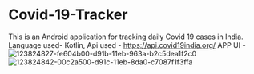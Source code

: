 # Covid-19-Tracker
This is an Android application for tracking daily Covid 19 cases in India. Language used- Kotlin, Api used - https://api.covid19india.org/ APP UI -
![123824827-fe604b00-d91b-11eb-963a-b2c5dea1f2c0](https://user-images.githubusercontent.com/61437606/149005009-1b9575f9-45ae-4914-90ca-2a7b8c40edc2.jpeg)
![123824842-00c2a500-d91c-11eb-8da0-c7087f1f3ffa](https://user-images.githubusercontent.com/61437606/149005015-3bee8f5b-7fd1-4cfb-a1f1-5f192046c056.jpeg)
